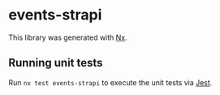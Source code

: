 # events-strapi

This library was generated with [Nx](https://nx.dev).

## Running unit tests

Run `nx test events-strapi` to execute the unit tests via [Jest](https://jestjs.io).
